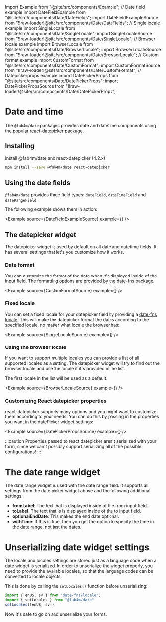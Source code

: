 import Example from "@site/src/components/Example";
// Date field example
import DateFieldExample from "@site/src/components/Date/DateFields";
import DateFieldExampleSource from "!!raw-loader!@site/src/components/Date/DateFields";
// Single locale example
import SingleLocale from "@site/src/components/Date/SingleLocale";
import SingleLocaleSource from "!!raw-loader!@site/src/components/Date/SingleLocale";
// Browser locale example
import BrowserLocale from "@site/src/components/Date/BrowserLocale";
import BrowserLocaleSource from "!!raw-loader!@site/src/components/Date/BrowserLocale";
// Custom format example
import CustomFormat from "@site/src/components/Date/CustomFormat";
import CustomFormatSource from "!!raw-loader!@site/src/components/Date/CustomFormat";
// Datepickerprops example
import DatePickerProps from "@site/src/components/Date/DatePickerProps";
import DatePickerPropsSource from "!!raw-loader!@site/src/components/Date/DatePickerProps";


# Date and time

The `@fab4m/date` packages provides date and datetime components using the popular
[react-datepicker](https://reactdatepicker.com/) package.

## Installing

Install @fab4m/date and react-datepicker (4.2.x)

```bash
npm install --save @fab4m/date react-datepicker
```

## Using the date fields

`@fab4m/date` provides three field types: `dateField`, `dateTimeField` and `dateRangeField`.

The following example shows them in action:

<Example source={DateFieldExampleSource} example={<DateFieldExample />} />

## The datepicker widget

The datepicker widget is used by default on all date and datetime fields. It has several
settings that let's you customize how it works.

### Date format

You can customize the format of the date when it's displayed inside of the input field.
The formatting options are provided by the [date-fns](https://date-fns.org/v2.29.3/docs/format) package.

<Example source={CustomFormatSource} example={<CustomFormat />} />

### Fixed locale

You can set a fixed locale for your datepicker field by providing a [date-fns locale](https://date-fns.org/v2.29.3/docs/Locale/). This will make the datepicker format the dates according to the specified
locale, no matter what locale the browser has:

<Example source={SingleLocaleSource} example={<SingleLocale />} />

### Using the browser locale

If you want to support multiple locales you can provide a list of all supported locales as a setting.
The datepicker widget will try to find out the browser locale and use the locale if it's provided in the list.

The first locale in the list will be used as a default.

<Example source={BrowserLocaleSource} example={<BrowserLocale />} />

### Customizing React datepicker properties

react-datepicker supports many options and you might want to customize them according to your needs. You can do this by passing in the properties you want in the datePicker widget settings:

<Example source={DatePickerPropsSource} example={<DatePickerProps />} />

:::caution
Properties passed to react datepicker aren't serialized with your form, since we can't
possibly support serializing all of the possible configurations!
:::
# The date range widget

The date range widget is used with the date range field. It supports all settings from the date picker
widget above and the following additional settings:

* **fromLabel**: The text that is displayed inside of the from input field.
* **toLabel**: The text that is is displayed inside of the to input field.
* **optionalEndDate**: This makes the end date optional.
* **withTime**: If this is true, then you get the option to specify the time in the date range, not just the dates.

# Unserializing date widget settings

The locale and locales settings are stored just as a language code when a date widget is serialized. In order to unserialize the widget properly, you need to provide
the available locales, so that the language codes can be converted to locale objects.

This is done by calling the `setLocales()` function before unserializing:

```jsx
import { enUS, sv } from "date-fns/locale";
import { setLocales } from "@fab4m/date"
setLocales([enUS, sv]);
```

Now it's safe to go on and unserialize your forms.
